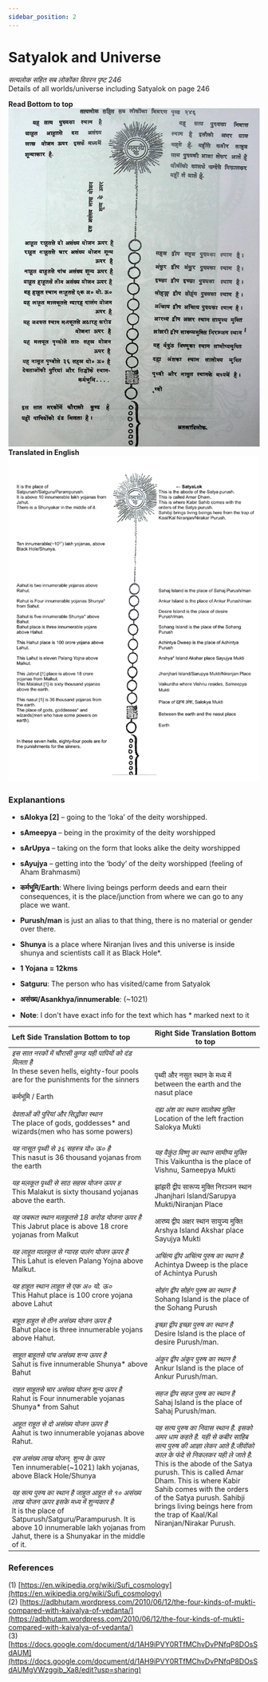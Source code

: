 ```yaml
---
sidebar_position: 2
---
```


# Satyalok and Universe

*सत्यलोक सहित सब लोकोंका विवरन पृष्ट 246*  
Details of all worlds/universe including Satyalok on page 246  

**Read Bottom to top**
![Blueprint of SatyaLok and Universe](../../static/img/kabirmansoor/satyalok-blueprint-page-2.png)
**Translated in English**
![Blueprint of SatyaLok and Universe](../../static/img/kabirmansoor/Blueprint-Satyalok-Universe-1.jpg)

### Explanantions

* **sAlokya [2]** – going to the ‘loka’ of the deity worshipped.
* **sAmeepya** – being in the proximity of the deity worshipped
* **sArUpya** – taking on the form that looks alike the deity worshipped
* **sAyujya** – getting into the ‘body’ of the deity worshipped (feeling of Aham Brahmasmi)
  
* **कर्मभूमि/Earth**: Where living beings perform deeds and earn their consequences, it is the place/junction from where we can go to any place we want.
* **Purush/man** is just an alias to that thing, there is no material or gender over there.
* **Shunya** is a place where Niranjan lives and this universe is inside shunya and scientists call it as Black Hole*.
* **1 Yojana = 12kms**
* **Satguru**: The person who has visited/came from Satyalok
* **असंख्य/Asankhya/innumerable**: (~1021)
* **Note**: I don't have exact info for the text which has * marked next to it

| Left Side Translation Bottom to top                          | Right Side Translation Bottom to top                         |
| :----------------------------------------------------------- | ------------------------------------------------------------ |
| *इस सात नरकों में चौरासी कुण्ड यही पापियों को दंड मिलता है*<br />In these seven hells, eighty-four pools are for the punishments for the sinners<br /><br />कर्मभूमि / Earth<br /><br />*देवताओं की पुरियां और सिद्धोंका स्थान*<br />The place of gods, goddesses* and wizards(men who has some powers)<br /><br />*यह नासूत पृथ्वी से ३६ सहस्त्र यो० ऊ० है*<br />This nasut is 36 thousand yojanas from the earth <br /><br />*यह मलकूत पृथ्वी से साठ सहस्र योजन ऊपर ह*<br />This Malakut is sixty thousand yojanas above the earth.<br /><br />*यह  जबरूत स्थान मलकूतसे 18 करोड योजना ऊपर है*<br />This Jabrut place is above 18 crore yojanas from Malkut<br /><br />*यह लाहूत मालकूत से ग्यारह पालंग योजन ऊपर है*<br />This Lahut is eleven Palang Yojna above Malkut.<br /><br />*यह हाहूत स्थान लाहूत से एक अ० यो. ऊ०*<br />This Hahut place is 100 crore yojana above Lahut<br /><br />*बाहूत हाहुत से तीन असंख्य योजन ऊपर है*<br />Bahut place is three innumerable yojans above Hahut.<br /><br />*साहूत बाहूतसे पांच असंख्य शन्य ऊपर है*<br />Sahut is five innumerable Shunya* above Bahut<br /><br />*राहत साहूतसे चार असंख्य योजन शून्य ऊपर है*<br />Rahut is Four innumerable yojanas Shunya* from Sahut<br /><br />*आहूत राहूत से दो असंख्य योजन ऊपर है*<br />Aahut is two innumerable yojanas above Rahut.<br /><br />*दस असंख्य लाख योजन, शुन्य के ऊपर*<br />Ten innumerable(~1021) lakh yojanas, above Black Hole/Shunya<br /><br />*यह सत्य पुरुष का स्थान है जाहुत आहूत से १० असंख्य लाख योजन ऊपर इसके मध्य में शुन्यकार है*<br />It is the place of Satpurush/Satguru/Parampurush. It is above 10 innumerable lakh yojanas from Jahut, there is a Shunyakar in the middle of it. | पृथ्वी और नसुत स्थान के मध्य में<br />between the earth and the nasut place<br /><br />*दह्य अंश का स्थान सालोक्य मुक्ति*<br />Location of the left fraction Salokya Mukti<br /><br /><br />*यह वैकुंठ विष्णु का स्थान सामीप्य मुक्ति*<br />This Vaikuntha is the place of Vishnu, Sameepya Mukti<br /><br />झांझरी द्वीप सारूप्य मुक्ति निरञ्जन स्थान<br />Jhanjhari Island/Sarupya Mukti/Niranjan Place<br /><br />आरष्य द्वीप अक्षर स्थान सायुज्य मुक्ति<br />Arshya Island Akshar place Sayujya Mukti <br /><br />*अचिंत्य द्वीप अचिंत्य पुरुष का स्थान है*<br />Achintya Dweep is the place of Achintya Purush<br /><br />*सोहंग द्वीप सोहंग पुरुष का स्थान है*<br />Sohang Island is the place of the Sohang Purush<br /><br />*इच्छा द्वीप इच्छा पुरुष का स्थान है*<br />Desire Island is the place of desire Purush/man.<br /><br />*अंकुर द्वीप अंकुर पुरुष का स्थान है*<br />Ankur Island is the place of Ankur Purush/man.<br /><br />*सहज द्वीप सहज पुरुष का स्थान है*<br />Sahaj Island is the place of Sahaj Purush/man.<br /><br />*यह सत्य पुरुष का निवास स्थान है. इसको अमर धाम कहते है. यही से कबीर साहिब सत्य पुरुष की आज्ञा लेकर आते है.जीवोंको काल के फंदे से निकलकर यही ले जाते है.* <br />This is the abode of the Satya purush. This is called Amar Dham. This is where Kabir Sahib comes with the orders of the Satya purush. Sahibji brings living beings here from the trap of Kaal/Kal Niranjan/Nirakar Purush. |

### References

(1) [https://en.wikipedia.org/wiki/Sufi_cosmology](https://en.wikipedia.org/wiki/Sufi_cosmology)  
(2) [https://adbhutam.wordpress.com/2010/06/12/the-four-kinds-of-mukti-compared-with-kaivalya-of-vedanta/](https://adbhutam.wordpress.com/2010/06/12/the-four-kinds-of-mukti-compared-with-kaivalya-of-vedanta/)  
(3) [https://docs.google.com/document/d/1AH9iPVY0RTfMChvDvPNfqP8DOsSdAUM](https://docs.google.com/document/d/1AH9iPVY0RTfMChvDvPNfqP8DOsSdAUMgVWzggib_Xa8/edit?usp=sharing)
